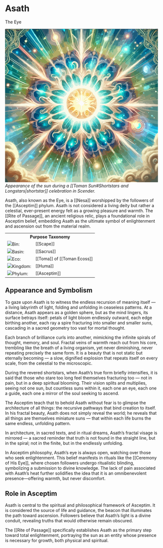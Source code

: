 <!-- wiki-header-section:start -->
# Asath
<p class="nickname">The Eye</p>

<img src="wiki_images/Asath (Fractal).png"><i>Appearance of the sun during a [[Toman Sun#Shortstars and Longstars|shortstar]] celebration in Scender.</i></img>

<!--
<blockquote class="wiki-quote">
    _"The sun's gaze is endless, and in its warmth, all things are revealed."_  
    <span class="wiki-quote-attribution">—Asceptim Hymn</span>
</blockquote>
-->

Asath, also known as the Eye, is a [[Nesa]] worshipped by the followers of the [[Asceptim]] phylum. Asath is not considered a living deity but rather a celestial, ever-present energy felt as a growing pleasure and warmth. The [[Rite of Passage]], an ancient religious relic, plays a foundational role in Asceptim belief, embedding Asath as the ultimate symbol of enlightenment and ascension out from the material realm.
<!-- wiki-header-section:end -->

<!-- taxonomy-table-section:start -->
<div class="taxonomy-table">
  <table>
    <tr>
      <th colspan="3">Purpose Taxonomy</th>
    </tr>
    <tr>
      <td class="taxon-label"><img src="svg/bin.svg" class="taxon-icon">Bin:</td>
      <td class="taxon-content" colspan="2">[[Scape]]</td>
    </tr>
    <tr>
      <td class="taxon-label"><img src="svg/basin.svg" class="taxon-icon">Basin:</td>
      <td class="taxon-content" colspan="2">[[Sacrus]]</td>
    </tr>
    <tr>
      <td class="taxon-label"><img src="svg/eco.svg" class="taxon-icon">Eco:</td>
      <td class="taxon-content" colspan="2">[[Toma]] of [[Toman Ecoss]]</td>
    </tr>
    <tr>
      <td class="taxon-label"><img src="svg/kingdom.svg" class="taxon-icon">Kingdom:</td>
      <td class="taxon-content" colspan="2">[[Huma]]</td>
    </tr>
    <tr>
      <td class="taxon-label"><img src="svg/phylum.svg" class="taxon-icon">Phylum:</td>
      <td class="taxon-content" colspan="2">[[Asceptim]]</td>
    </tr>
  </table>
</div>
<!-- taxonomy-table-section:end -->

## Appearance and Symbolism

To gaze upon Asath is to witness the endless recursion of meaning itself — a living labyrinth of light, folding and unfolding in ceaseless patterns. At a distance, Asath appears as a golden sphere, but as the mind lingers, its surface betrays itself: petals of light bloom endlessly outward, each edge birthing another, each ray a spire fracturing into smaller and smaller suns, cascading in a sacred geometry too vast for mortal thought.

Each branch of brilliance curls into another, mimicking the infinite spirals of thought, memory, and soul. Fractal veins of warmth reach out from his core, trembling like the breath of a living organism, yet never diminishing, never repeating precisely the same form. It is a beauty that is not static but eternally becoming — a slow, dignified explosion that repeats itself on every scale, from the celestial to the microscopic.

During the revered shortstars, when Asath’s true form briefly intensifies, it is said that those who stare too long feel themselves fracturing too — not in pain, but in a deep spiritual blooming. Their vision splits and multiplies, seeing not one sun, but countless suns within it, each one an eye, each one a guide, each one a mirror of the soul seeking to ascend.

The Asceptim teach that to behold Asath without fear is to glimpse the architecture of all things: the recursive pathways that bind creation to itself. In his fractal beauty, Asath does not simply reveal the world; he reveals that all things are themselves miniature suns — that within each life burns the same endless, unfolding pattern.

In architecture, in sacred texts, and in ritual dreams, Asath’s fractal visage is mirrored — a sacred reminder that truth is not found in the straight line, but in the spiral; not in the finite, but in the endlessly unfolding.

In Asceptim philosophy, Asath’s eye is always open, watching over those who seek enlightenment. This belief manifests in rituals like the [[Ceremony of His Eye]], where chosen followers undergo ritualistic blinding, symbolizing a submission to divine knowledge. The lack of pain associated with Asath’s heat further solidifies the idea that it is an omnibenevolent presence—offering warmth, but never discomfort.

## Role in Asceptim

Asath is central to the spiritual and philosophical framework of Asceptim. It is considered the source of life and guidance, the beacon that illuminates the path toward ascension. Followers believe that Asath’s light is a divine conduit, revealing truths that would otherwise remain obscured.

The [[Rite of Passage]] specifically establishes Asath as the primary step toward total enlightenment, portraying the sun as an entity whose presence is necessary for growth, both physical and spiritual.

<!-- not-for-live-publishing:start -->
<!--
Asath is a false Nesa, a "fake god" whose power is only manifested through the belief in his existence. The true god harvesting Sol Unita's belief is Voyimus, who will begin to have a parasitic relationship with them as Ophelia Necesse moves closer to Nascension.

In the future, Ophelia Necesse will ascend into a state of Nesahood (godhood) and take the fealty of the sun. This process is detailed in the [[Sciba Mythos]].
-->
<!-- not-for-live-publishing:end -->

